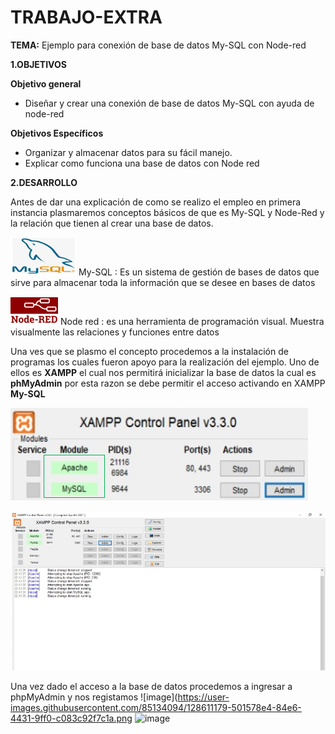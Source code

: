 # TRABAJO-EXTRA

**TEMA:** Ejemplo para conexión de base de datos My-SQL con Node-red

**1.OBJETIVOS**

**Objetivo general**

* Diseñar y crear una conexión de base de datos My-SQL con ayuda de node-red

**Objetivos Específicos**

* Organizar y almacenar datos para su fácil manejo.
*  Explicar como funciona una base de datos con Node red

**2.DESARROLLO**

Antes de dar una explicación de como se realizo el empleo en primera instancia plasmaremos conceptos básicos de que es My-SQL y Node-Red y la relación que tienen al crear una base de datos.

![](https://github.com/Anabeltoapanta/TRABAJO-EXTRA/blob/main/MY-SQL.png) My-SQL : Es un sistema de gestión de bases de datos que sirve para almacenar toda la información que se desee en bases de datos 

![](https://github.com/Anabeltoapanta/TRABAJO-EXTRA/blob/main/NODE-RED.png) Node red : es una herramienta de programación visual. Muestra visualmente las relaciones y funciones entre datos

Una ves que se plasmo el concepto procedemos a la instalación de programas los cuales fueron apoyo para la realización del ejemplo.
Uno de ellos es **XAMPP** el cual nos permitirá inicializar  la base de datos la cual es **phMyAdmin** por esta razon  se debe  permitir el acceso  activando en XAMPP  **My-SQL**

![](https://github.com/Anabeltoapanta/TRABAJO-EXTRA/blob/main/DESARROLLO/XAMPP.png)

![](https://github.com/Anabeltoapanta/TRABAJO-EXTRA/blob/main/DESARROLLO/XAMPP.1.png)

Una vez  dado el acceso a la base de datos  procedemos a  ingresar a phpMyAdmin  y nos registamos
![image](https://user-images.githubusercontent.com/85134094/128611179-501578e4-84e6-4431-9ff0-c083c92f7c1a.png
![image](https://user-images.githubusercontent.com/85134094/128611223-14b52ffd-8529-4259-97e8-319128777163.png)




